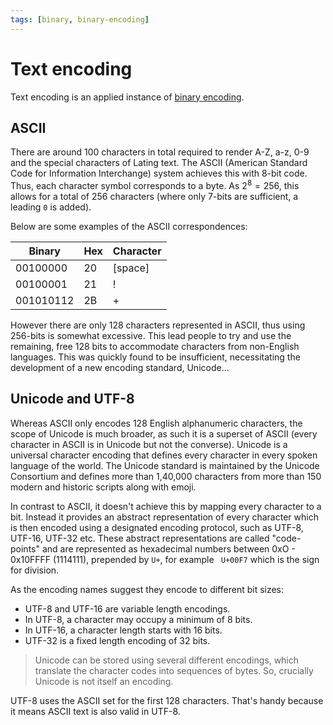 ```yaml
---
tags: [binary, binary-encoding]
---
```


# Text encoding

Text encoding is an applied instance of
[binary encoding](Binary_encoding.md).

## ASCII

There are around 100 characters in total required to render A-Z, a-z, 0-9 and
the special characters of Lating text. The ASCII (American Standard Code for
Information Interchange) system achieves this with 8-bit code. Thus, each
character symbol corresponds to a byte. As $2^8 = 256$, this allows for a total
of 256 characters (where only 7-bits are sufficient, a leading `0` is added).

Below are some examples of the ASCII correspondences:

| Binary    | Hex | Character |
| --------- | --- | --------- |
| 00100000  | 20  | [space]   |
| 00100001  | 21  | !         |
| 001010112 | 2B  | +         |

However there are only 128 characters represented in ASCII, thus using 256-bits
is somewhat excessive. This lead people to try and use the remaining, free 128
bits to accommodate characters from non-English languages. This was quickly
found to be insufficient, necessitating the development of a new encoding
standard, Unicode...

## Unicode and UTF-8

Whereas ASCII only encodes 128 English alphanumeric characters, the scope of
Unicode is much broader, as such it is a superset of ASCII (every character in
ASCII is in Unicode but not the converse). Unicode is a universal character
encoding that defines every character in every spoken language of the world. The
Unicode standard is maintained by the Unicode Consortium and defines more than
1,40,000 characters from more than 150 modern and historic scripts along with
emoji.

In contrast to ASCII, it doesn't achieve this by mapping every character to a
bit. Instead it provides an abstract representation of every character which is
then encoded using a designated encoding protocol, such as UTF-8, UTF-16, UTF-32
etc. These abstract representations are called "code-points" and are represented
as hexadecimal numbers between 0xO - 0x10FFFF (1114111), prepended by `U+`, for
example ` U+00F7` which is the sign for division.

As the encoding names suggest they encode to different bit sizes:

- UTF-8 and UTF-16 are variable length encodings.
- In UTF-8, a character may occupy a minimum of 8 bits.
- In UTF-16, a character length starts with 16 bits.
- UTF-32 is a fixed length encoding of 32 bits.

> Unicode can be stored using several different encodings, which translate the
> character codes into sequences of bytes. So, crucially Unicode is not itself
> an encoding.

UTF-8 uses the ASCII set for the first 128 characters. That's handy because it
means ASCII text is also valid in UTF-8.
